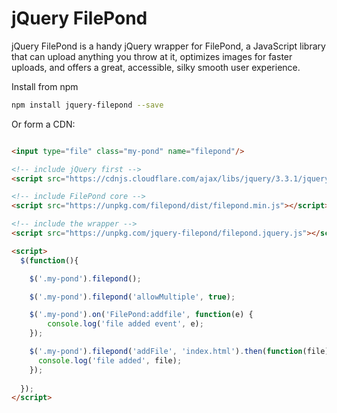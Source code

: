 # jQuery FilePond

jQuery FilePond is a handy jQuery wrapper for FilePond, a JavaScript library that can upload anything you throw at it, optimizes images for faster uploads, and offers a great, accessible, silky smooth user experience.

Install from npm

```bash
npm install jquery-filepond --save
```

Or form a CDN:

```html

<input type="file" class="my-pond" name="filepond"/>

<!-- include jQuery first -->
<script src="https://cdnjs.cloudflare.com/ajax/libs/jquery/3.3.1/jquery.js"></script>

<!-- include FilePond core -->
<script src="https://unpkg.com/filepond/dist/filepond.min.js"></script>

<!-- include the wrapper -->
<script src="https://unpkg.com/jquery-filepond/filepond.jquery.js"></script>

<script>
  $(function(){

    $('.my-pond').filepond();

    $('.my-pond').filepond('allowMultiple', true);

    $('.my-pond').on('FilePond:addfile', function(e) {
        console.log('file added event', e);
    });

    $('.my-pond').filepond('addFile', 'index.html').then(function(file){
      console.log('file added', file);
    });
  
  });
</script>
```
